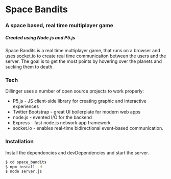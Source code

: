 # Space Bandits
### A space based, real time multiplayer game
##### Created using Node.js and P5.js


Space Bandits is a real time multiplayer game, that runs on a browser and uses socket.io to create real time communicaiton between the users and the server. The goal is to get the most points by hovering over the planets and sucking them to death.


### Tech

Dillinger uses a number of open source projects to work properly:

* P5.js - JS client-side library for creating graphic and interactive experiences
* Twitter Bootstrap - great UI boilerplate for modern web apps
* node.js - evented I/O for the backend
* Express - fast node.js network app framework
* socket.io - enables real-time bidirectional event-based communication.


### Installation

Install the dependencies and devDependencies and start the server.

```sh
$ cd space_bandits
$ npm install -d
$ node server.js
```
